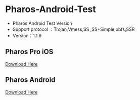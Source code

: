# Pharos-Android-Test
* Pharos Android Test Version
* Support protocol ：Trojan,Vmess,SS ,SS+Simple obfs,SSR
* Version：1.1.9


## Pharos Pro iOS
[Download Here](https://apps.apple.com/app/pharos-pro/id1456610173)


## Pharos Android 
 
 [Download Here](https://github.com/PharosVip/Pharos-Android-Test/releases)
